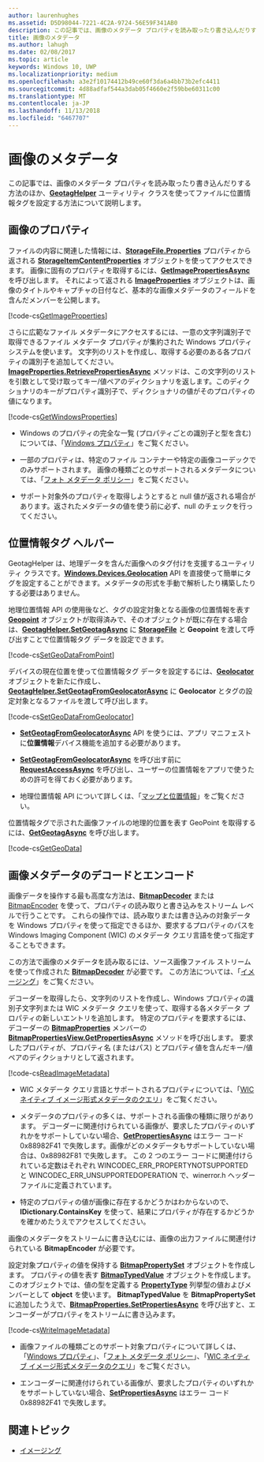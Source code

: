 ```yaml
---
author: laurenhughes
ms.assetid: D5D98044-7221-4C2A-9724-56E59F341AB0
description: この記事では、画像のメタデータ プロパティを読み取ったり書き込んだりする方法のほか、GeotagHelper ユーティリティ クラスを使ってファイルに位置情報タグを設定する方法について説明します。
title: 画像のメタデータ
ms.author: lahugh
ms.date: 02/08/2017
ms.topic: article
keywords: Windows 10, UWP
ms.localizationpriority: medium
ms.openlocfilehash: a3e2f10174412b49ce60f3da6a4bb73b2efc4411
ms.sourcegitcommit: 4d88adfaf544a3dab05f4660e2f59bbe60311c00
ms.translationtype: MT
ms.contentlocale: ja-JP
ms.lasthandoff: 11/13/2018
ms.locfileid: "6467707"
---
```

# <a name="image-metadata"></a>画像のメタデータ



この記事では、画像のメタデータ プロパティを読み取ったり書き込んだりする方法のほか、[**GeotagHelper**](https://msdn.microsoft.com/library/windows/apps/dn903683) ユーティリティ クラスを使ってファイルに位置情報タグを設定する方法について説明します。

## <a name="image-properties"></a>画像のプロパティ

ファイルの内容に関連した情報には、[**StorageFile.Properties**](https://msdn.microsoft.com/library/windows/apps/br227225) プロパティから返される [**StorageItemContentProperties**](https://msdn.microsoft.com/library/windows/apps/hh770642) オブジェクトを使ってアクセスできます。 画像に固有のプロパティを取得するには、[**GetImagePropertiesAsync**](https://msdn.microsoft.com/library/windows/apps/hh770646) を呼び出します。 それによって返される [**ImageProperties**](https://msdn.microsoft.com/library/windows/apps/br207718) オブジェクトは、画像のタイトルやキャプチャの日付など、基本的な画像メタデータのフィールドを含んだメンバーを公開します。

[!code-cs[GetImageProperties](./code/ImagingWin10/cs/MainPage.xaml.cs#SnippetGetImageProperties)]

さらに広範なファイル メタデータにアクセスするには、一意の文字列識別子で取得できるファイル メタデータ プロパティが集約された Windows プロパティ システムを使います。 文字列のリストを作成し、取得する必要のある各プロパティの識別子を追加してください。 [**ImageProperties.RetrievePropertiesAsync**](https://msdn.microsoft.com/library/windows/apps/br207732) メソッドは、この文字列のリストを引数として受け取ってキー/値ペアのディクショナリを返します。このディクショナリのキーがプロパティ識別子で、ディクショナリの値がそのプロパティの値になります。

[!code-cs[GetWindowsProperties](./code/ImagingWin10/cs/MainPage.xaml.cs#SnippetGetWindowsProperties)]

-   Windows のプロパティの完全な一覧 (プロパティごとの識別子と型を含む) については、「[Windows プロパティ](https://msdn.microsoft.com/library/windows/desktop/dd561977)」をご覧ください。

-   一部のプロパティは、特定のファイル コンテナーや特定の画像コーデックでのみサポートされます。 画像の種類ごとのサポートされるメタデータについては、「[フォト メタデータ ポリシー](https://msdn.microsoft.com/library/windows/desktop/ee872003)」をご覧ください。

-   サポート対象外のプロパティを取得しようとすると null 値が返される場合があります。返されたメタデータの値を使う前に必ず、null のチェックを行ってください。

## <a name="geotag-helper"></a>位置情報タグ ヘルパー

GeotagHelper は、地理データを含んだ画像へのタグ付けを支援するユーティリティ クラスです。[**Windows.Devices.Geolocation**](https://msdn.microsoft.com/library/windows/apps/br225603) API を直接使って簡単にタグを設定することができます。メタデータの形式を手動で解析したり構築したりする必要はありません。

地理位置情報 API の使用後など、タグの設定対象となる画像の位置情報を表す [**Geopoint**](https://msdn.microsoft.com/library/windows/apps/dn263675) オブジェクトが取得済みで、そのオブジェクトが既に存在する場合は、[**GeotagHelper.SetGeotagAsync**](https://msdn.microsoft.com/library/windows/apps/dn903685) に [**StorageFile**](https://msdn.microsoft.com/library/windows/apps/br227171) と **Geopoint** を渡して呼び出すことで位置情報タグ データを設定できます。

[!code-cs[SetGeoDataFromPoint](./code/ImagingWin10/cs/MainPage.xaml.cs#SnippetSetGeoDataFromPoint)]

デバイスの現在位置を使って位置情報タグ データを設定するには、[**Geolocator**](https://msdn.microsoft.com/library/windows/apps/br225534) オブジェクトを新たに作成し、[**GeotagHelper.SetGeotagFromGeolocatorAsync**](https://msdn.microsoft.com/library/windows/apps/dn903686) に **Geolocator** とタグの設定対象となるファイルを渡して呼び出します。

[!code-cs[SetGeoDataFromGeolocator](./code/ImagingWin10/cs/MainPage.xaml.cs#SnippetSetGeoDataFromGeolocator)]

-   [**SetGeotagFromGeolocatorAsync**](https://msdn.microsoft.com/library/windows/apps/dn903686) API を使うには、アプリ マニフェストに**位置情報**デバイス機能を追加する必要があります。

-   [**SetGeotagFromGeolocatorAsync**](https://msdn.microsoft.com/library/windows/apps/dn903686) を呼び出す前に [**RequestAccessAsync**](https://msdn.microsoft.com/library/windows/apps/dn859152) を呼び出し、ユーザーの位置情報をアプリで使うための許可を得ておく必要があります。

-   地理位置情報 API について詳しくは、「[マップと位置情報](https://msdn.microsoft.com/library/windows/apps/mt219699)」をご覧ください。

位置情報タグで示された画像ファイルの地理的位置を表す GeoPoint を取得するには、[**GetGeotagAsync**](https://msdn.microsoft.com/library/windows/apps/dn903684) を呼び出します。

[!code-cs[GetGeoData](./code/ImagingWin10/cs/MainPage.xaml.cs#SnippetGetGeoData)]

## <a name="decode-and-encode-image-metadata"></a>画像メタデータのデコードとエンコード

画像データを操作する最も高度な方法は、[**BitmapDecoder**](https://msdn.microsoft.com/library/windows/apps/br226176) または [BitmapEncoder](bitmapencoder-options-reference.md) を使って、プロパティの読み取りと書き込みをストリーム レベルで行うことです。 これらの操作では、読み取りまたは書き込みの対象データを Windows プロパティを使って指定できるほか、要求するプロパティのパスを Windows Imaging Component (WIC) のメタデータ クエリ言語を使って指定することもできます。

この方法で画像のメタデータを読み取るには、ソース画像ファイル ストリームを使って作成された [**BitmapDecoder**](https://msdn.microsoft.com/library/windows/apps/br226176) が必要です。 この方法については、「[イメージング](imaging.md)」をご覧ください。

デコーダーを取得したら、文字列のリストを作成し、Windows プロパティの識別子文字列または WIC メタデータ クエリを使って、取得する各メタデータ プロパティの新しいエントリを追加します。 特定のプロパティを要求するには、デコーダーの [**BitmapProperties**](https://msdn.microsoft.com/library/windows/apps/br226248) メンバーの [**BitmapPropertiesView.GetPropertiesAsync**](https://msdn.microsoft.com/library/windows/apps/br226250) メソッドを呼び出します。 要求したプロパティが、プロパティ名 (またはパス) とプロパティ値を含んだキー/値ペアのディクショナリとして返されます。

[!code-cs[ReadImageMetadata](./code/ImagingWin10/cs/MainPage.xaml.cs#SnippetReadImageMetadata)]

-   WIC メタデータ クエリ言語とサポートされるプロパティについては、「[WIC ネイティブ イメージ形式メタデータのクエリ](https://msdn.microsoft.com/library/windows/desktop/ee719904)」をご覧ください。

-   メタデータのプロパティの多くは、サポートされる画像の種類に限りがあります。 デコーダーに関連付けられている画像が、要求したプロパティのいずれかをサポートしていない場合、[**GetPropertiesAsync**](https://msdn.microsoft.com/library/windows/apps/br226250) はエラー コード 0x88982F41 で失敗します。画像がどのメタデータもサポートしていない場合は、0x88982F81 で失敗します。 この 2 つのエラー コードに関連付けられている定数はそれぞれ WINCODEC\_ERR\_PROPERTYNOTSUPPORTED と WINCODEC\_ERR\_UNSUPPORTEDOPERATION で、winerror.h ヘッダー ファイルに定義されています。
-   特定のプロパティの値が画像に存在するかどうかはわからないので、**IDictionary.ContainsKey** を使って、結果にプロパティが存在するかどうかを確かめたうえでアクセスしてください。

画像のメタデータをストリームに書き込むには、画像の出力ファイルに関連付けられている **BitmapEncoder** が必要です。

設定対象プロパティの値を保持する [**BitmapPropertySet**](https://msdn.microsoft.com/library/windows/apps/hh974338) オブジェクトを作成します。 プロパティの値を表す [**BitmapTypedValue**](https://msdn.microsoft.com/library/windows/apps/hh700687) オブジェクトを作成します。 このオブジェクトでは、値の型を定義する [**PropertyType**](https://msdn.microsoft.com/library/windows/apps/br225871) 列挙型の値およびメンバーとして **object** を使います。 **BitmapTypedValue** を **BitmapPropertySet** に追加したうえで、[**BitmapProperties.SetPropertiesAsync**](https://msdn.microsoft.com/library/windows/apps/br226252) を呼び出すと、エンコーダーがプロパティをストリームに書き込みます。

[!code-cs[WriteImageMetadata](./code/ImagingWin10/cs/MainPage.xaml.cs#SnippetWriteImageMetadata)]

-   画像ファイルの種類ごとのサポート対象プロパティについて詳しくは、「[Windows プロパティ](https://msdn.microsoft.com/library/windows/desktop/dd561977)」、「[フォト メタデータ ポリシー](https://msdn.microsoft.com/library/windows/desktop/ee872003)」、「[WIC ネイティブ イメージ形式メタデータのクエリ](https://msdn.microsoft.com/library/windows/desktop/ee719904)」をご覧ください。

-   エンコーダーに関連付けられている画像が、要求したプロパティのいずれかをサポートしていない場合、[**SetPropertiesAsync**](https://msdn.microsoft.com/library/windows/apps/br226252) はエラー コード 0x88982F41 で失敗します。

## <a name="related-topics"></a>関連トピック

* [イメージング](imaging.md)
 

 




